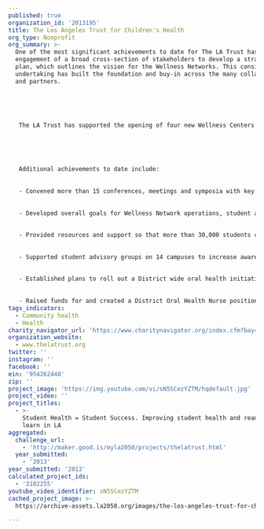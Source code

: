 ```yaml
---
published: true
organization_id: '2013195'
title: The Los Angeles Trust for Children's Health
org_type: Nonprofit
org_summary: >-
  One of the most significant achievements to date for The LA Trust has been the
  engagement of a broad cross-section of stakeholders to develop a strategic
  plan, which outlines the vision for the Wellness Networks. This considerable
  undertaking has built the foundation and buy-in across the many collaborators
  and partners.
   
   
   
   
   
   The LA Trust has supported the opening of four new Wellness Centers on high school campuses within the school district. An additional eight Wellness Centers are currently under development and will be open by June 2013.
   
   
    
   
   
   Additional achievements to date include:
   
   
   - Convened more than 15 conferences, meetings and symposia with key stakeholders to build community buy-in and support of the Wellness Centers
   
   
   - Developed overall goals for Wellness Network operations, student and community engagement practices that have consensus among the schools and providers at 14 sites
   
   
   - Provided resources and support so that more than 30,000 students could receive needed immunizations
   
   
   - Supported student advisory groups on 14 campuses to increase awareness of and support for important health and mental health issues 
   
   
   - Established plans to roll out a District wide oral health initiative for students in K-3rd grade
   
   
   - Raised funds for and created a District Oral Health Nurse position
tags_indicators:
  - Community health
  - Health
charity_navigator_url: 'https://www.charitynavigator.org/index.cfm?bay=search.profile&ein=954262448'
organization_website:
  - www.thelatrust.org
twitter: ''
instagram: ''
facebook: ''
ein: '954262448'
zip: ''
project_image: 'https://img.youtube.com/vi/sN5SCezYZTM/hqdefault.jpg'
project_video: ''
project_titles:
  - >-
    Student Health = Student Success. Improving student health and readiness to
    learn in LA 
aggregated:
  challenge_url:
    - 'http://maker.good.is/myla2050/projects/thelatrust.html'
  year_submitted:
    - '2013'
year_submitted: '2013'
calculated_project_ids:
  - '3102255'
youtube_video_identifier: sN5SCezYZTM
cached_project_image: >-
  https://archive-assets.la2050.org/images/the-los-angeles-trust-for-childrens-health/img.youtube.com/vi/sN5SCezYZTM/hqdefault.jpg

---
```

